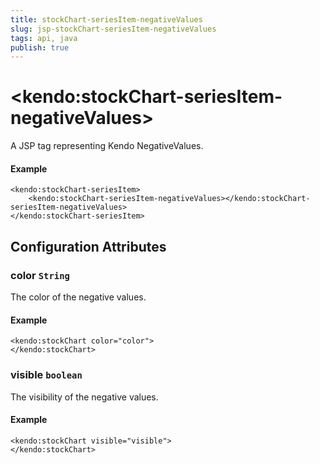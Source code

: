 ```yaml
---
title: stockChart-seriesItem-negativeValues
slug: jsp-stockChart-seriesItem-negativeValues
tags: api, java
publish: true
---
```


# \<kendo:stockChart-seriesItem-negativeValues\>
A JSP tag representing Kendo NegativeValues.

#### Example
    <kendo:stockChart-seriesItem>
        <kendo:stockChart-seriesItem-negativeValues></kendo:stockChart-seriesItem-negativeValues>
    </kendo:stockChart-seriesItem>


## Configuration Attributes


### color `String`

The color of the negative values.

#### Example
    <kendo:stockChart color="color">
    </kendo:stockChart>



### visible `boolean`

The visibility of the negative values.

#### Example
    <kendo:stockChart visible="visible">
    </kendo:stockChart>


